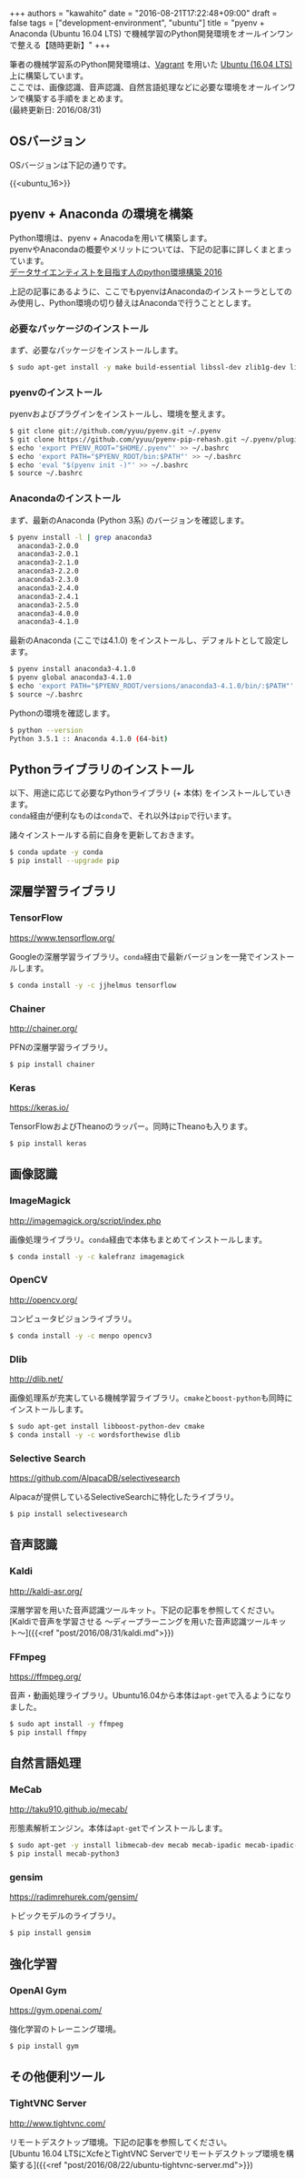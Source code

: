 +++
authors = "kawahito"
date = "2016-08-21T17:22:48+09:00"
draft = false
tags = ["development-environment", "ubuntu"]
title = "pyenv + Anaconda (Ubuntu 16.04 LTS) で機械学習のPython開発環境をオールインワンで整える【随時更新】"
+++

筆者の機械学習系のPython開発環境は、[Vagrant](https://www.vagrantup.com/) を用いた [Ubuntu (16.04 LTS)](https://atlas.hashicorp.com/bento/boxes/ubuntu-16.04) 上に構築しています。  
ここでは、画像認識、音声認識、自然言語処理などに必要な環境をオールインワンで構築する手順をまとめます。  
(最終更新日: 2016/08/31)

## OSバージョン
OSバージョンは下記の通りです。

{{<ubuntu_16>}}

## pyenv + Anaconda の環境を構築
Python環境は、pyenv + Anacodaを用いて構築します。  
pyenvやAnacondaの概要やメリットについては、下記の記事に詳しくまとまっています。  
[データサイエンティストを目指す人のpython環境構築 2016](http://qiita.com/y__sama/items/5b62d31cb7e6ed50f02c)

上記の記事にあるように、ここでもpyenvはAnacondaのインストーラとしてのみ使用し、Python環境の切り替えはAnacondaで行うこととします。

### 必要なパッケージのインストール
まず、必要なパッケージをインストールします。
```sh
$ sudo apt-get install -y make build-essential libssl-dev zlib1g-dev libbz2-dev libreadline-dev libsqlite3-dev wget curl llvm libncurses5-dev libncursesw5-dev
```

### pyenvのインストール
pyenvおよびプラグインをインストールし、環境を整えます。
```sh
$ git clone git://github.com/yyuu/pyenv.git ~/.pyenv
$ git clone https://github.com/yyuu/pyenv-pip-rehash.git ~/.pyenv/plugins/pyenv-pip-rehash
$ echo 'export PYENV_ROOT="$HOME/.pyenv"' >> ~/.bashrc
$ echo 'export PATH="$PYENV_ROOT/bin:$PATH"' >> ~/.bashrc
$ echo 'eval "$(pyenv init -)"' >> ~/.bashrc
$ source ~/.bashrc
```

### Anacondaのインストール
まず、最新のAnaconda (Python 3系) のバージョンを確認します。
```sh
$ pyenv install -l | grep anaconda3
  anaconda3-2.0.0
  anaconda3-2.0.1
  anaconda3-2.1.0
  anaconda3-2.2.0
  anaconda3-2.3.0
  anaconda3-2.4.0
  anaconda3-2.4.1
  anaconda3-2.5.0
  anaconda3-4.0.0
  anaconda3-4.1.0
```

最新のAnaconda (ここでは4.1.0) をインストールし、デフォルトとして設定します。
```sh
$ pyenv install anaconda3-4.1.0
$ pyenv global anaconda3-4.1.0
$ echo 'export PATH="$PYENV_ROOT/versions/anaconda3-4.1.0/bin/:$PATH"' >> ~/.bashrc
$ source ~/.bashrc
```

Pythonの環境を確認します。
```sh
$ python --version
Python 3.5.1 :: Anaconda 4.1.0 (64-bit)
```

## Pythonライブラリのインストール
以下、用途に応じて必要なPythonライブラリ (+ 本体) をインストールしていきます。  
``conda``経由が便利なものは``conda``で、それ以外は``pip``で行います。

諸々インストールする前に自身を更新しておきます。
```sh
$ conda update -y conda
$ pip install --upgrade pip
```

## 深層学習ライブラリ
### TensorFlow
https://www.tensorflow.org/

Googleの深層学習ライブラリ。``conda``経由で最新バージョンを一発でインストールします。

```sh
$ conda install -y -c jjhelmus tensorflow
```

### Chainer
http://chainer.org/

PFNの深層学習ライブラリ。

```sh
$ pip install chainer
```

### Keras
https://keras.io/

TensorFlowおよびTheanoのラッパー。同時にTheanoも入ります。

```sh
$ pip install keras
```

## 画像認識
### ImageMagick
http://imagemagick.org/script/index.php

画像処理ライブラリ。``conda``経由で本体もまとめてインストールします。

```sh
$ conda install -y -c kalefranz imagemagick
```
### OpenCV
http://opencv.org/

コンピュータビジョンライブラリ。

```sh
$ conda install -y -c menpo opencv3
```
### Dlib
http://dlib.net/

画像処理系が充実している機械学習ライブラリ。```cmake```と```boost-python```も同時にインストールします。

```sh
$ sudo apt-get install libboost-python-dev cmake
$ conda install -y -c wordsforthewise dlib
```

### Selective Search
https://github.com/AlpacaDB/selectivesearch

Alpacaが提供しているSelectiveSearchに特化したライブラリ。

```sh
$ pip install selectivesearch
```

## 音声認識
### Kaldi
http://kaldi-asr.org/

深層学習を用いた音声認識ツールキット。下記の記事を参照してください。  
[Kaldiで音声を学習させる 〜ディープラーニングを用いた音声認識ツールキット〜]({{<ref "post/2016/08/31/kaldi.md">}})

### FFmpeg
https://ffmpeg.org/

音声・動画処理ライブラリ。Ubuntu16.04から本体は``apt-get``で入るようになりました。  

```sh
$ sudo apt install -y ffmpeg
$ pip install ffmpy
```

## 自然言語処理
### MeCab
http://taku910.github.io/mecab/

形態素解析エンジン。本体は``apt-get``でインストールします。  

```sh
$ sudo apt-get -y install libmecab-dev mecab mecab-ipadic mecab-ipadic-utf8
$ pip install mecab-python3
```
### gensim
https://radimrehurek.com/gensim/

トピックモデルのライブラリ。

```sh
$ pip install gensim
```

## 強化学習
### OpenAI Gym
https://gym.openai.com/

強化学習のトレーニング環境。

```sh
$ pip install gym
```

## その他便利ツール
### TightVNC Server
http://www.tightvnc.com/

リモートデスクトップ環境。下記の記事を参照してください。  
[Ubuntu 16.04 LTSにXcfeとTightVNC Serverでリモートデスクトップ環境を構築する]({{<ref "post/2016/08/22/ubuntu-tightvnc-server.md">}})
